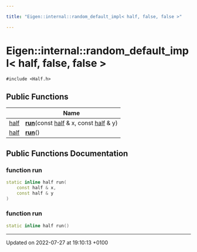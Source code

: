 ```yaml
---

title: "Eigen::internal::random_default_impl< half, false, false >"

---
```


# Eigen::internal::random_default_impl< half, false, false >






`#include <Half.h>`

## Public Functions

|                | Name           |
| -------------- | -------------- |
| <a href="http://example.org/classes/structeigen_1_1half/">half</a> | **[run](http://example.org/classes/structeigen_1_1internal_1_1random__default__impl_3_01half_00_01false_00_01false_01_4/#function-run)**(const <a href="http://example.org/classes/structeigen_1_1half/">half</a> & x, const <a href="http://example.org/classes/structeigen_1_1half/">half</a> & y) |
| <a href="http://example.org/classes/structeigen_1_1half/">half</a> | **[run](http://example.org/classes/structeigen_1_1internal_1_1random__default__impl_3_01half_00_01false_00_01false_01_4/#function-run)**() |

## Public Functions Documentation

### function run

```cpp
static inline half run(
    const half & x,
    const half & y
)
```


### function run

```cpp
static inline half run()
```


-------------------------------

Updated on 2022-07-27 at 19:10:13 +0100